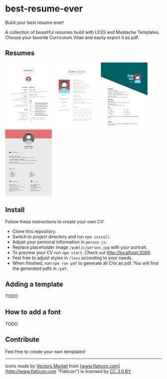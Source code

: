 # best-resume-ever

Build your best resume ever!

A collection of beautiful resumes build with LESS and Mustache Templates. Choose your favorite Curriculum Vitae and easily export it as pdf.

## Resumes

<a href="resumes/resume-1/resume-1.png"><img src="resumes/resume-1/resume-1.png" width="150"/></a>
<a href="resumes/resume-2/resume-2.png"><img src="resumes/resume-2/resume-2.png" width="150"/></a>
<a href="resumes/resume-3/resume-3.png"><img src="resumes/resume-3/resume-3.png" width="150"/></a>
<a href="resumes/resume-3/resume-4.png"><img src="resumes/resume-4/resume-4.png" width="150"/></a>

## Install

Follow these instructions to create your own CV:

- Clone this repository.
- Switch to project directory and run `npm install`.
- Adjust your personal information in `person.js`.
- Replace placeholder image `/public/person.jpg` with your portrait.
- To preview your CV run `npm start`. Check out <http://localhost:3000>.
- Feel free to adjust styles in `/less` according to your needs.
- When finished, run `npm run pdf` to generate all CVs as pdf. You will find the generated pdfs in `/pdf`.

## Adding a template

TODO

## How to add a font

TODO

## Contribute

Feel free to create your own templates!

--------------------------------------------------------------------------------

Icons made by [Vectors Market](http://www.flaticon.com/authors/vectors-market "Vectors Market") from [www.flaticon.com](http://www.flaticon.com "Flaticon") is licensed by [CC 3.0 BY](http://creativecommons.org/licenses/by/3.0/ "Creative Commons BY 3.0")
